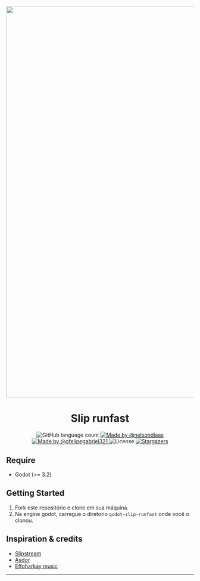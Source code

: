 <h1 align="center">
  <img src="https://user-images.githubusercontent.com/40550247/77655131-c61bd100-6f50-11ea-84c9-9cfbafb115fe.gif" width="1049px" />
</h1>

<h1 align="center">
  Slip runfast
</h1>

<p align="center">
  <img alt="GitHub language count" src="https://img.shields.io/github/languages/count/nelsondiaas/godot-slip-runfast?color=%2304D361">

  <a href="https://github.com/nelsondiaas">
    <img alt="Made by @nelsondiaas" src="https://img.shields.io/badge/made%20by-%40nelsondiaas-%2304D361">
  </a>

  <a href="https://github.com/ofelipegabriel321">
    <img alt="Made by @ofelipegabriel321" src="https://img.shields.io/badge/made%20by-%40ofelipegabriel321-%2304D361">
  </a>

  <img alt="License" src="https://img.shields.io/badge/license-MIT-%2304D361">

  <a href="https://github.com/nelsondiaas/genetic-rocket/stargazers">
    <img alt="Stargazers" src="https://img.shields.io/github/stars/nelsondiaas/godot-slip-runfast?style=social">
  </a>
</p>

## Require
 * Godot (>= 3.2)

## Getting Started
1. Fork este repositório e clone em sua máquina.
2. Na engine godot, carregue o diretorio `godot-slip-runfast` onde você o clonou.

## Inspiration & credits
- [Slipstream](https://slipstre.am/)
- [Asdor](https://www.ansdor.com/)
- [Effoharkay music](https://soundcloud.com/effoharkay)

---